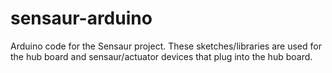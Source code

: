 # sensaur-arduino
Arduino code for the Sensaur project. These sketches/libraries are used for the hub board and sensaur/actuator devices that plug into the hub board.
